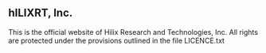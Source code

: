 ## hILIXRT, Inc.
This is the official website of Hilix Research and Technologies, Inc. All rights are protected under the provisions outlined in the file LICENCE.txt

